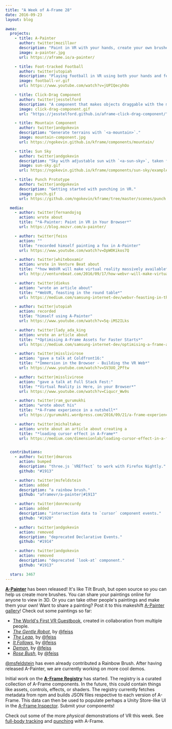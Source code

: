 ```yaml
---
title: "A Week of A-Frame 28"
date: 2016-09-23
layout: blog

awoa:
  projects:
    - title: A-Painter
      author: twitter|mozillavr
      description: "Paint in VR with your hands, create your own brushes, and share your paintings over the Web! ([code](https://github.com/aframevr/a-painter))"
      image: a-painter.jpg
      url: https://aframe.io/a-painter/

    - title: Foot-tracked Football
      author: twitter|utopiah
      description: "Playing football in VR using both your hands and feet, full-body tracking."
      image: football-vr.gif
      url: https://www.youtube.com/watch?v=jUPIQecyhOo

    - title: Click-Drag Component
      author: twitter|jesstelford
      description: "A component that makes objects draggable with the mouse cursor."
      image: click-drag-component.gif
      url: "https://jesstelford.github.io/aframe-click-drag-component/"

    - title: Mountain Component
      author: twitter|andgokevin
      description: "Generate terrains with `<a-mountain>`."
      image: mountain-component.jpg
      url: https://ngokevin.github.io/kframe/components/mountain/

    - title: Sun Sky
      author: twitter|andgokevin
      description: "Sky with adjustable sun with `<a-sun-sky>`, taken from the A-Frame shader example. ([code](https://github.com/ngokevin/kframe/tree/master/components/sun-sky/))"
      image: sun-sky.gif
      url: https://ngokevin.github.io/kframe/components/sun-sky/examples/sun-position/

    - title: Punch Prototype
      author: twitter|andgokevin
      description: "Getting started with punching in VR."
      image: punch.gif
      url: https://github.com/ngokevin/kframe/tree/master/scenes/punch

  media:
    - author: twitter|fernandojsg
      action: wrote about
      title: "*A-Painter: Paint in VR in Your Browser*"
      url: https://blog.mozvr.com/a-painter/

    - author: twitter|feiss
      action: ""
      title: "recorded himself painting a fox in A-Painter"
      url: https://www.youtube.com/watch?v=DpWOKikos7Q

    - author: twitter|whiteboxamir
      action: wrote in Venture Beat about
      title: "*how WebVR will make virtual reality massively available*"
      url: http://venturebeat.com/2016/09/17/how-webvr-will-make-virtual-reality-massively-available/

    - author: twitter|diekus
      action: "wrote an article about"
      title: "*WebVR, feasting in the round table*"
      url: https://medium.com/samsung-internet-dev/webvr-feasting-in-the-round-table-f51a16bf5f40

    - author: twitter|utopiah
      action: recorded
      title: "himself using A-Painter"
      url: https://www.youtube.com/watch?v=5q-iMS2ILks

    - author: twitter|lady_ada_king
      action: wrote an article about
      title: "*Optimising A-Frame Assets for Faster Starts*"
      url: https://medium.com/samsung-internet-dev/optimising-a-frame-assets-for-faster-starts-4ec3bd35c6fc

    - author: twitter|misslivirose
      action: "gave a talk at Coldfront16:"
      title: "*Immersion in the Browser - Building the VR Web*"
      url: https://www.youtube.com/watch?v=SV3UO_2Pftw

    - author: twitter|misslivirose
      action: "gave a talk at Full Stack Fest:"
      title: "*Virtual Reality is Here, in your Browser*"
      url: https://www.youtube.com/watch?v=Ciqucr_Ww9s

    - author: twitter|ram_gurumukhi
      action: "wrote about his"
      title: "*A-Frame experience in a nutshell*"
      url: https://gurumukhi.wordpress.com/2016/09/21/a-frame-experience/

    - author: twitter|michaltakac
      action: wrote about an article about creating a
      title: "*loading cursor effect in A-Frame*"
      url: https://medium.com/dimensionlab/loading-cursor-effect-in-a-frame-909be259800e


  contributions:
    - author: twitter|dmarcos
      action: bumped
      description: "three.js `VREffect` to work with Firefox Nightly."
      github: "#1913"

    - author: twitter|msfeldstein
      action: added
      description: "a rainbow brush."
      github: "aframevr/a-painter|#1913"

    - author: twitter|donrmccurdy
      action: added
      description: "intersection data to `cursor` component events."
      github: "#1920"

    - author: twitter|andgokevin
      action: removed
      description: "deprecated Declarative Events."
      github: "#1914"

    - author: twitter|andgokevin
      action: removed
      description: "deprecated `look-at` component."
      github: "#1913"

  stars: 3467
---
```


[**A-Painter**](https://blog.mozvr.com/a-painter/) has been released! It's like
Tilt Brush, but open source so you can help us create more brushes. You can
share your paintings online for anyone to view in 3D. Or you can take other
people's paintings and make them your own! Want to share a painting?  Post it
to this makeshift [A-Painter gallery](https://github.com/aframevr/a-painter/issues/99)! Check
out some paintings so far:

- [The World's First VR Guestbook](https://aframe.io/a-painter/?url=https://ucarecdn.com/69c16e90-ee65-410c-82f6-23bf1ecc6d2f/), created in collaboration from multiple people.
- [*The Gentle Robot*](https://aframe.io/a-painter/?url=https://ucarecdn.com/69c16e90-ee65-410c-82f6-23bf1ecc6d2f/), by [@feiss](https://twitter.com/feiss)
- [*The Leap*](https://aframe.io/a-painter/?url=https://ucarecdn.com/bacf6186-96b1-404c-9751-e955ece04919/), by [@feiss](https://twitter.com/feiss)
- [*It Follows*](https://aframe.io/a-painter/?url=https://ucarecdn.com/c9c89a30-7259-46aa-9b02-64b72adb3fb2/), by [@feiss](https://twitter.com/feiss)
- [*Demon*](https://aframe.io/a-painter/?url=https://ucarecdn.com/d939bcb0-bc69-4600-a5d2-3e0b47e0639c/), by [@feiss](https://twitter.com/feiss)
- [*Rose Bush*](https://aframe.io/a-painter/?url=https://ucarecdn.com/3f92dffd-1c66-400d-898a-9a9decd5f07a/), by [@feiss](https://twitter.com/feiss)

[@msfeldstein](https://twitter.com/msfeldstein) has even already contributed a
Rainbow Brush. After having released A-Painter, we are currently working on
more cool demos.

Initial work on the [**A-Frame Registry**](https://github.com/aframevr/aframe-registry) has
started. The registry is a curated collection of A-Frame components. In the future,
this could contain things like assets, controls, effects, or shaders. The
registry currently fetches metadata from npm and builds JSON files respective
to each version of A-Frame. This data can then be used to populate perhaps a
Unity Store-like UI in the [A-Frame
Inspector](https://github.com/aframevr/aframe-inspector). Submit your components!

Check out some of the more *physical* demonstrations of VR this week. See
[full-body tracking](https://www.youtube.com/watch?v=jUPIQecyhOo) and
[punching](https://twitter.com/andgokevin/status/779428404563095553) with
A-Frame.
